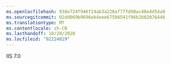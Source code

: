 ```yaml
---
ms.openlocfilehash: 938e724f946f24ab3a228af77fd90ac48e4d54a0
ms.sourcegitcommit: 02dd069b9696eb4eee675b6541f86b2602076448
ms.translationtype: MT
ms.contentlocale: zh-CN
ms.lasthandoff: 10/20/2020
ms.locfileid: "92224819"
---
```

IIS 7.0